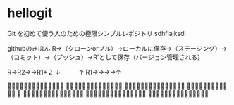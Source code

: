 # hellogit

Git を初めて使う人のための極限シンプルレポジトリ
sdhflajksdl

githubのきほん
R→（クローンorプル）→ローカルに保存→（ステージング）→（コミット）→（プッシュ）→R'として保存（バージョン管理される）

R→R2→→R1+２
↓　　　↑
R1→→→→↑

▕▔▔▔▔▔▔▔▔▔▔▔╲
▕╮╭┻┻╮╭┻┻╮╭▕╮╲
▕╯┃╭╮┃┃╭╮┃╰▕╯╭▏
▕╭┻┻┻┛┗┻┻┛ ╰▏ ▏
▕╰━━━┓┈┈┈╭╮▕╭╮▏
▕╭╮╰┳┳┳┳╯╰╯▕╰╯▏
▕╰╯┈┗┛┗┛┈╭╮▕╮┈▏